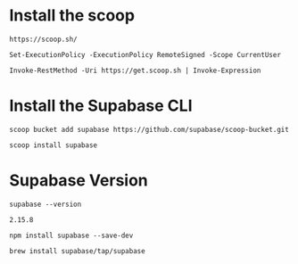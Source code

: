# Install the scoop

```
https://scoop.sh/
```

```
Set-ExecutionPolicy -ExecutionPolicy RemoteSigned -Scope CurrentUser
```

```
Invoke-RestMethod -Uri https://get.scoop.sh | Invoke-Expression
```

# Install the Supabase CLI

```
scoop bucket add supabase https://github.com/supabase/scoop-bucket.git
```

```
scoop install supabase
```

# Supabase Version

```
supabase --version
```

```
2.15.8
```

```
npm install supabase --save-dev
```

```
brew install supabase/tap/supabase
```
